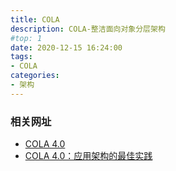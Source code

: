 ```yaml
---
title: COLA
description: COLA-整洁面向对象分层架构
#top: 1
date: 2020-12-15 16:24:00
tags:
- COLA
categories:
- 架构
---
```


### 相关网址
- [COLA 4.0](https://github.com/alibaba/COLA)
- [COLA 4.0：应用架构的最佳实践](https://blog.csdn.net/significantfrank/article/details/110934799?utm_source=app)
